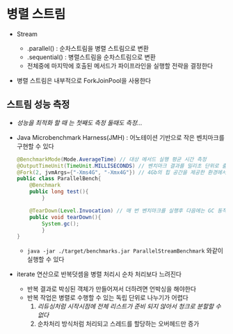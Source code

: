 # 병렬 스트림
- Stream
    - .parallel() : 순차스트림을 병렬 스트림으로 변환
    - .sequential() : 병렬스트림을 순차스트림으로 변환
    - 전체중에 마지막에 호출된 메서드가 파이프라인을 실행할 전략을 결정한다

- 병렬 스트림은 내부적으로 ForkJoinPool을 사용한다

## 스트림 성능 측정
- *성능을 최적화 할 때 는 첫째도 측정 둘때도 측정...*
- Java Microbenchmark Harness(JMH) : 어노테이션 기반으로 작은 벤치마크를 구현할 수 있다
    ```java
    @BenchmarkMode(Mode.AverageTime) // 대상 메서드 실행 평균 시간 측정
    @OutputTimeUnit(TimeUnit.MILLISECONDS) // 벤치마크 결과를 밀리초 단위로 출력
    @Fork(2, jvmArgs={"-Xms4G", "-Xmx4G"}) // 4Gb의 힙 공간을 제공한 환경에서 두번 벤치마크를 수행
    public class ParallelBench{
        @Benchmark
        public long test(){
            }

        @TearDown(Level.Invocation) // 매 번 벤치마크를 실행후 다음에는 GC 동작 시도
        public void tearDown(){
            System.gc();
            }
    }
    ```
    - `java -jar ./target/benchmarks.jar ParallelStreamBenchmark` 와같이 실행할 수 있다

- iterate 연산으로 반복덧셈을 병렬 처리시 순차 처리보다 느려진다
    - 반복 결과로 박싱된 객체가 만들어져서 더하려면 언박싱을 해야한다
    - 반복 작업은 병렬로 수행할 수 있는 독립 단위로 나누기가 어렵다
        1. *리듀싱처럼 시작시점에 전체 리스트가 준비 되지 않아서 청크로 분할할 수 없다*
        2. 순차처리 방식처럼 처리되고 스레드를 할당하는 오버헤드만 증가



